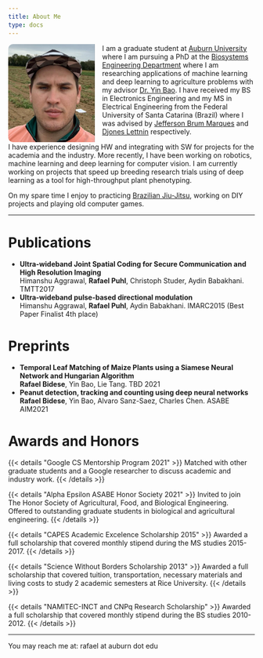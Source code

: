 ```yaml
---
title: About Me
type: docs
---
```


<img src="rafael.jpeg" style="border-radius: 5%; float: left; padding-right: 15px; height: 200px">
I am a graduate student at <a href="/">Auburn University</a> where I am pursuing a PhD at the <a href="/">Biosystems Engineering Department</a> where I am researching applications of machine learning and deep learning to agriculture problems with my advisor <a href="/">Dr. Yin Bao</a>. I have received my BS in Electronics Engineering and my MS in Electrical Engineering from the Federal University of Santa Catarina (Brazil) where I was advised by <a href="/">Jefferson Brum Marques</a> and <a href="/">Djones Lettnin</a> respectively.

I have experience designing HW and integrating with SW for projects for the academia and the industry. More recently, I have been working on robotics, machine learning and deep learning for computer vision. I am currently working on projects that speed up breeding research trials using of deep learning as a tool for high-throughput plant phenotyping.

On my spare time I enjoy to practicing <a href="/">Brazilian Jiu-Jitsu</a>, working on DIY projects and playing old computer games.

---

# Publications
- **Ultra-wideband Joint Spatial Coding for Secure Communication and High Resolution Imaging**\
Himanshu Aggrawal, **Rafael Puhl**, Christoph Studer, Aydin Babakhani. TMTT2017
- **Ultra-wideband pulse-based directional modulation**\
Himanshu Aggrawal, **Rafael Puhl**, Aydin Babakhani. IMARC2015 (Best Paper Finalist 4th place)

# Preprints
- **Temporal Leaf Matching of Maize Plants using a Siamese Neural Network and Hungarian Algorithm**\
**Rafael Bidese**, Yin Bao, Lie Tang. TBD 2021
- **Peanut detection, tracking and counting using deep neural networks**\
**Rafael Bidese**, Yin Bao, Alvaro Sanz-Saez, Charles Chen. ASABE AIM2021


# Awards and Honors

{{< details "Google CS Mentorship Program 2021" >}}
Matched with other graduate students and a Google researcher to discuss academic and industry work.
{{< /details >}}

{{< details "Alpha Epsilon ASABE Honor Society 2021" >}}
Invited to join The Honor Society of Agricultural, Food, and Biological Engineering. Offered to outstanding graduate students in biological and agricultural engineering.
{{< /details >}}

{{< details "CAPES Academic Excelence Scholarship 2015" >}}
Awarded a full scholarship that covered monthly stipend during the MS studies 2015-2017.
{{< /details >}}

{{< details "Science Without Borders Scholarship 2013" >}}
Awarded a full scholarship that covered tuition, transportation, necessary materials and living costs to study 2 academic semesters at Rice University.
{{< /details >}}

{{< details "NAMITEC-INCT and CNPq Research Scholarship" >}}
Awarded a full scholarship that covered monthly stipend during the BS studies 2010-2012.
{{< /details >}}

---

You may reach me at: rafael at auburn dot edu